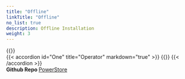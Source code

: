 ```yaml
---
title: "Offline"
linkTitle: "Offline"
no_list: true
description: Offline Installation
weight: 3
---
```


{{<include  file="content/v1/getting-started/installation/offline/dependencies.md" >}}
<br>
{{< accordion id="One" title="Operator" markdown="true" >}} 
{{<include  file="content/v1/getting-started/installation/offline/operator.md" suffix="1">}}
{{< /accordion >}}
<br>
<strong>Github Repo </strong>[PowerStore](https://github.com/dell/csi-powerstore)
